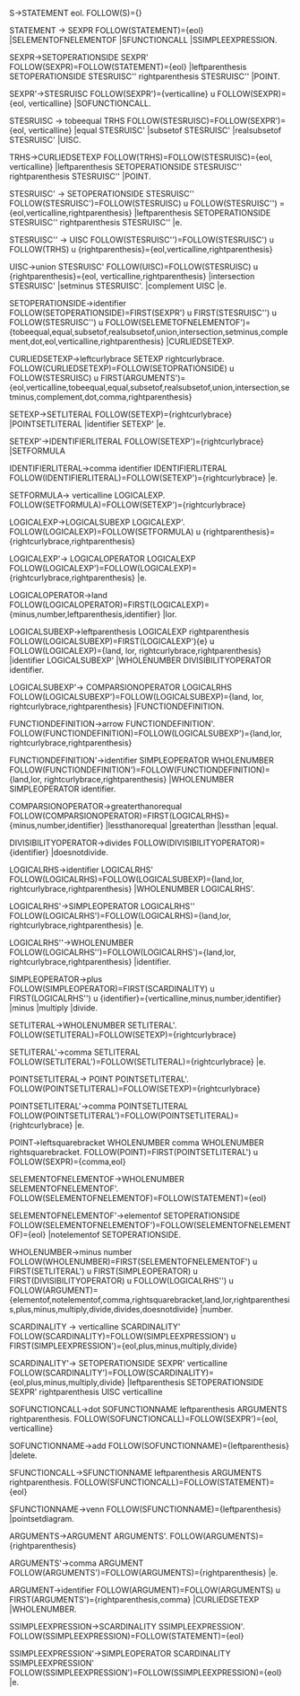 S->STATEMENT eol. FOLLOW(S)={}

STATEMENT -> SEXPR FOLLOW(STATEMENT)={eol}
|SELEMENTOFNELEMENTOF
|SFUNCTIONCALL
|SSIMPLEEXPRESSION.

SEXPR->SETOPERATIONSIDE SEXPR' FOLLOW(SEXPR)=FOLLOW(STATEMENT)={eol}
|leftparenthesis SETOPERATIONSIDE STESRUISC'' rightparenthesis STESRUISC''
|POINT.

SEXPR'->STESRUISC FOLLOW(SEXPR')={verticalline} u FOLLOW(SEXPR)={eol, verticalline}
|SOFUNCTIONCALL.

STESRUISC -> tobeequal TRHS FOLLOW(STESRUISC)=FOLLOW(SEXPR')={eol, verticalline}
|equal STESRUISC'
|subsetof STESRUISC'
|realsubsetof STESRUISC'
|UISC.

TRHS->CURLIEDSETEXP FOLLOW(TRHS)=FOLLOW(STESRUISC)={eol, verticalline}
|leftparenthesis SETOPERATIONSIDE STESRUISC'' rightparenthesis STESRUISC''
|POINT.

STESRUISC' -> SETOPERATIONSIDE STESRUISC'' FOLLOW(STESRUISC')=FOLLOW(STESRUISC) u FOLLOW(STESRUISC'') ={eol,verticalline,rightparenthesis}
|leftparenthesis SETOPERATIONSIDE STESRUISC'' rightparenthesis STESRUISC''
|e.

STESRUISC'' -> UISC FOLLOW(STESRUISC'')=FOLLOW(STESRUISC') u FOLLOW(TRHS) u {rightparenthesis}={eol,verticalline,rightparenthesis}

UISC->union STESRUISC' FOLLOW(UISC)=FOLLOW(STESRUISC) u {rightparenthesis}={eol, verticalline,rightparenthesis}
|intersection STESRUISC'
|setminus STESRUISC'.
|complement UISC
|e.

SETOPERATIONSIDE->identifier FOLLOW(SETOPERATIONSIDE)=FIRST(SEXPR') u FIRST(STESRUISC'') u FOLLOW(STESRUISC'') u FOLLOW(SELEMETOFNELEMENTOF')={tobeequal,equal,subsetof,realsubsetof,union,intersection,setminus,complement,dot,eol,verticalline,rightparenthesis}
|CURLIEDSETEXP.

CURLIEDSETEXP->leftcurlybrace SETEXP rightcurlybrace.   FOLLOW(CURLIEDSETEXP)=FOLLOW(SETOPRATIONSIDE) u FOLLOW(STESRUISC) u FIRST(ARGUMENTS')={eol,verticalline,tobeequal,equal,subsetof,realsubsetof,union,intersection,setminus,complement,dot,comma,rightparenthesis}

SETEXP->SETLITERAL FOLLOW(SETEXP)={rightcurlybrace}
|POINTSETLITERAL
|identifier SETEXP'
|e.

SETEXP'->IDENTIFIERLITERAL FOLLOW(SETEXP')={rightcurlybrace}
|SETFORMULA

IDENTIFIERLITERAL->comma identifier IDENTIFIERLITERAL FOLLOW(IDENTIFIERLITERAL)=FOLLOW(SETEXP')={rightcurlybrace}
|e.

SETFORMULA-> verticalline  LOGICALEXP. FOLLOW(SETFORMULA)=FOLLOW(SETEXP')={rightcurlybrace}

LOGICALEXP->LOGICALSUBEXP LOGICALEXP'. FOLLOW(LOGICALEXP)=FOLLOW(SETFORMULA) u {rightparenthesis}={rightcurlybrace,rightparenthesis}

LOGICALEXP'-> LOGICALOPERATOR LOGICALEXP FOLLOW(LOGICALEXP')=FOLLOW(LOGICALEXP)={rightcurlybrace,rightparenthesis}
|e.

LOGICALOPERATOR->land FOLLOW(LOGICALOPERATOR)=FIRST(LOGICALEXP)={minus,number,leftparenthesis,identifier}
|lor.

LOGICALSUBEXP->leftparenthesis LOGICALEXP rightparenthesis FOLLOW(LOGICALSUBEXP)=FIRST(LOGICALEXP')\{e} u FOLLOW(LOGICALEXP)={land, lor, rightcurlybrace,rightparenthesis}
|identifier LOGICALSUBEXP'
|WHOLENUMBER DIVISIBILITYOPERATOR identifier.

LOGICALSUBEXP'-> COMPARSIONOPERATOR LOGICALRHS FOLLOW(LOGICALSUBEXP')=FOLLOW(LOGICALSUBEXP)={land, lor, rightcurlybrace,rightparenthesis}
|FUNCTIONDEFINITION.

FUNCTIONDEFINITION->arrow FUNCTIONDEFINITION'. FOLLOW(FUNCTIONDEFINITION)=FOLLOW(LOGICALSUBEXP')={land,lor, rightcurlybrace,rightparenthesis}

FUNCTIONDEFINITION'->identifier SIMPLEOPERATOR WHOLENUMBER FOLLOW(FUNCTIONDEFINITION')=FOLLOW(FUNCTIONDEFINITION)={land,lor, rightcurlybrace,rightparenthesis}
|WHOLENUMBER SIMPLEOPERATOR identifier.

COMPARSIONOPERATOR->greaterthanorequal FOLLOW(COMPARSIONOPERATOR)=FIRST(LOGICALRHS)={minus,number,identifier}
|lessthanorequal
|greaterthan
|lessthan
|equal.

DIVISIBILITYOPERATOR->divides  FOLLOW(DIVISIBILITYOPERATOR)={identifier}
|doesnotdivide.

LOGICALRHS->identifier LOGICALRHS' FOLLOW(LOGICALRHS)=FOLLOW(LOGICALSUBEXP)={land,lor, rightcurlybrace,rightparenthesis}
|WHOLENUMBER LOGICALRHS'.

LOGICALRHS'->SIMPLEOPERATOR LOGICALRHS'' FOLLOW(LOGICALRHS')=FOLLOW(LOGICALRHS)={land,lor, rightcurlybrace,rightparenthesis}
|e.

LOGICALRHS''->WHOLENUMBER FOLLOW(LOGICALRHS'')=FOLLOW(LOGICALRHS')={land,lor, rightcurlybrace,rightparenthesis}
|identifier.

SIMPLEOPERATOR->plus FOLLOW(SIMPLEOPERATOR)=FIRST(SCARDINALITY) u FIRST(LOGICALRHS'') u {identifier}={verticalline,minus,number,identifier}
|minus
|multiply
|divide.

SETLITERAL->WHOLENUMBER SETLITERAL'.  FOLLOW(SETLITERAL)=FOLLOW(SETEXP)={rightcurlybrace}

SETLITERAL'->comma SETLITERAL FOLLOW(SETLITERAL')=FOLLOW(SETLITERAL)={rightcurlybrace}
|e.

POINTSETLITERAL-> POINT POINTSETLITERAL'. FOLLOW(POINTSETLITERAL)=FOLLOW(SETEXP)={rightcurlybrace}

POINTSETLITERAL'->comma POINTSETLITERAL FOLLOW(POINTSETLITERAL')=FOLLOW(POINTSETLITERAL)={rightcurlybrace}
|e. 

POINT->leftsquarebracket WHOLENUMBER comma WHOLENUMBER rightsquarebracket. FOLLOW(POINT)=FIRST(POINTSETLITERAL') u FOLLOW(SEXPR)={comma,eol}

SELEMENTOFNELEMENTOF->WHOLENUMBER SELEMENTOFNELEMENTOF'. FOLLOW(SELEMENTOFNELEMENTOF)=FOLLOW(STATEMENT)={eol}

SELEMENTOFNELEMENTOF'->elementof SETOPERATIONSIDE  FOLLOW(SELEMENTOFNELEMENTOF')=FOLLOW(SELEMENTOFNELEMENTOF)={eol}
|notelementof SETOPERATIONSIDE.

WHOLENUMBER->minus number FOLLOW(WHOLENUMBER)=FIRST(SELEMENTOFNELEMENTOF') u FIRST(SETLITERAL') u FIRST(SIMPLEOPERATOR) u FIRST(DIVISIBILITYOPERATOR) u FOLLOW(LOGICALRHS'') u FOLLOW(ARGUMENT)={elementof,notelementof,comma,rightsquarebracket,land,lor,rightparenthesis,plus,minus,multiply,divide,divides,doesnotdivide}
|number.


SCARDINALITY -> verticalline SCARDINALITY'  FOLLOW(SCARDINALITY)=FOLLOW(SIMPLEEXPRESSION') u FIRST(SIMPLEEXPRESSION')={eol,plus,minus,multiply,divide}

SCARDINALITY'-> SETOPERATIONSIDE SEXPR' verticalline FOLLOW(SCARDINALITY')=FOLLOW(SCARDINALITY)={eol,plus,minus,multiply,divide}
|leftparenthesis SETOPERATIONSIDE SEXPR' rightparenthesis UISC verticalline

SOFUNCTIONCALL->dot SOFUNCTIONNAME leftparenthesis ARGUMENTS  rightparenthesis. FOLLOW(SOFUNCTIONCALL)=FOLLOW(SEXPR')={eol, verticalline}

SOFUNCTIONNAME->add FOLLOW(SOFUNCTIONNAME)={leftparenthesis}
|delete.

SFUNCTIONCALL->SFUNCTIONNAME leftparenthesis ARGUMENTS rightparenthesis. FOLLOW(SFUNCTIONCALL)=FOLLOW(STATEMENT)={eol}


SFUNCTIONNAME->venn FOLLOW(SFUNCTIONNAME)={leftparenthesis}
|pointsetdiagram.


ARGUMENTS->ARGUMENT ARGUMENTS'. FOLLOW(ARGUMENTS)={rightparenthesis}

ARGUMENTS'->comma ARGUMENT FOLLOW(ARGUMENTS')=FOLLOW(ARGUMENTS)={rightparenthesis}
|e.


ARGUMENT->identifier FOLLOW(ARGUMENT)=FOLLOW(ARGUMENTS) u FIRST(ARGUMENTS')={rightparenthesis,comma}
|CURLIEDSETEXP
|WHOLENUMBER.

SSIMPLEEXPRESSION->SCARDINALITY SSIMPLEEXPRESSION'. FOLLOW(SSIMPLEEXPRESSION)=FOLLOW(STATEMENT)={eol}

SSIMPLEEXPRESSION'->SIMPLEOPERATOR SCARDINALITY SSIMPLEEXPRESSION' FOLLOW(SSIMPLEEXPRESSION')=FOLLOW(SSIMPLEEXPRESSION)={eol}
|e.